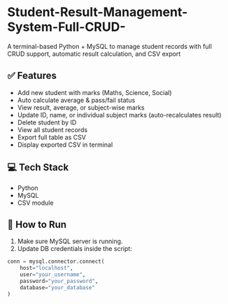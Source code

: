 # Student-Result-Management-System-Full-CRUD-
A terminal-based Python + MySQL to manage student records with full CRUD support, automatic result calculation, and CSV export

## ✅ Features

- Add new student with marks (Maths, Science, Social)
- Auto calculate average & pass/fail status
- View result, average, or subject-wise marks
- Update ID, name, or individual subject marks (auto-recalculates result)
- Delete student by ID
- View all student records
- Export full table as CSV
- Display exported CSV in terminal

## 💻 Tech Stack

- Python
- MySQL
- CSV module

## 🚀 How to Run

1. Make sure MySQL server is running.
2. Update DB credentials inside the script:
```python
conn = mysql.connector.connect(
    host="localhost",
    user="your_username",
    password="your_password",
    database="your_database"
)
